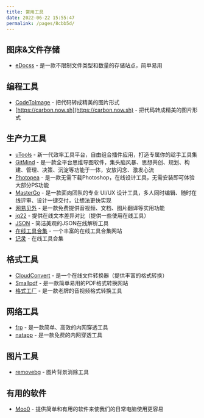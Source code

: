 ```yaml
---
title: 常用工具
date: 2022-06-22 15:55:47
permalink: /pages/8cbb5d/
---
```


## 图床&文件存储

- [eDocss](https://e.docss.cc/) - 是一款不限制文件类型和数量的存储站点，简单易用

## 编程工具

- [CodeToImage](https://codetoimg.com/) - 把代码转成精美的图片形式
- [https://carbon.now.sh](https://carbon.now.sh) - 把代码转成精美的图片形式

## 生产力工具

- [uTools](https://u.tools/) - 新一代效率工具平台，自由组合插件应用，打造专属你的趁手工具集
- [GitMind](https://gitmind.cn/) - 是一款全平台思维导图软件，集头脑风暴、思想共创、规划、构建、管理、决策、沉淀等功能于一体，安放闪念、激发心流
- [Photopea](https://www.photopea.com/) - 是一款无需下载Photoshop，在线设计工具，无需安装即可体验大部分PS功能
- [MasterGo](https://mastergo.com/) - 是一款面向团队的专业 UI/UX 设计工具，多人同时编辑、随时在线评审、设计一键交付，让想法更快实现
- [网易见外](https://jianwai.youdao.com/) - 是一款免费提供音视频、文档、图片翻译等实用功能
- [jq22](https://www.jq22.com/textDifference) - 提供在线文本差异对比（提供一些使用在线工具）
- [JSON](https://www.json.cn/) - 简洁美观的JSON在线解析工具
- [在线工具合集](https://tool.lu/) - 一个丰富的在线工具合集网站
- [记灵](https://remeins.com/) - 在线工具合集

## 格式工具

- [CloudConvert](https://cloudconvert.com/) - 是一个在线文件转换器（提供丰富的格式转换）
- [Smallpdf](https://smallpdf.com/) - 是一款简单易用的PDF格式转换网站
- [格式工厂](http://www.pcgeshi.com/) - 是一款老牌的音视频格式转换工具

## 网络工具

- [frp](https://gofrp.org/) - 是一款简单、高效的内网穿透工具
- [natapp](https://natapp.cn/) - 是一款免费的内网穿透工具

## 图片工具

- [removebg](https://www.remove.bg/zh/upload) - 图片背景消除工具

## 有用的软件

- [Moo0](https://zhs.moo0.com/) - 提供简单和有用的软件来使我们的日常电脑使用更容易

